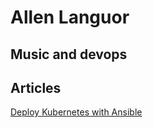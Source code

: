 # Allen Languor
## Music and devops

## Articles
[Deploy Kubernetes with Ansible](https://allanguor.medium.com/deploy-kubernetes-with-ansible-bbba1c5b7072)